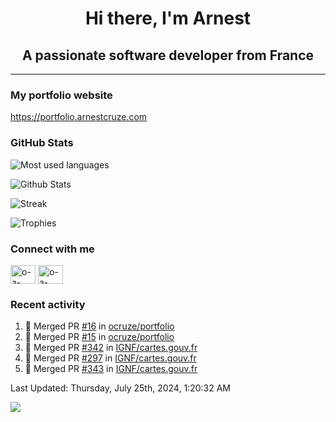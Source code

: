 <h1 align="center">Hi there, I'm Arnest</h1>
<h2 align="center">A passionate software developer from France</h2>

---

### My portfolio website

https://portfolio.arnestcruze.com

### GitHub Stats

![Most used languages](https://github-readme-stats.vercel.app/api/top-langs/?username=ocruze&langs_count=10&layout=compact&hide=tsql)

![Github Stats](https://github-readme-stats.vercel.app/api?username=ocruze&count_private=true&show_icons=true&title_color=fff&text_color=fff&bg_color=30,36d1dc,904e95)

![Streak](https://github-readme-streak-stats.herokuapp.com/?user=ocruze&)

![Trophies](https://github-profile-trophy.vercel.app/?username=ocruze)

### Connect with me

<p align="left">
  <a href="mailto:o.cruze@live.com" target="blank"><img align="center" src="https://upload.wikimedia.org/wikipedia/commons/d/df/Microsoft_Office_Outlook_%282018%E2%80%93present%29.svg" alt="o-a-cruze" height="30" width="40" /></a>
  <a href="https://linkedin.com/in/o-a-cruze" target="blank"><img align="center" src="https://raw.githubusercontent.com/rahuldkjain/github-profile-readme-generator/master/src/images/icons/Social/linked-in-alt.svg" alt="o-a-cruze" height="30" width="40" /></a>
</p>

### Recent activity

<!--RECENT_ACTIVITY:start-->
1. 🎉 Merged PR [#16](https://github.com/ocruze/portfolio/pull/16) in [ocruze/portfolio](https://github.com/ocruze/portfolio)
2. 🎉 Merged PR [#15](https://github.com/ocruze/portfolio/pull/15) in [ocruze/portfolio](https://github.com/ocruze/portfolio)
3. 🎉 Merged PR [#342](https://github.com/IGNF/cartes.gouv.fr/pull/342) in [IGNF/cartes.gouv.fr](https://github.com/IGNF/cartes.gouv.fr)
4. 🎉 Merged PR [#297](https://github.com/IGNF/cartes.gouv.fr/pull/297) in [IGNF/cartes.gouv.fr](https://github.com/IGNF/cartes.gouv.fr)
5. 🎉 Merged PR [#343](https://github.com/IGNF/cartes.gouv.fr/pull/343) in [IGNF/cartes.gouv.fr](https://github.com/IGNF/cartes.gouv.fr)
<!--RECENT_ACTIVITY:end-->

<!--RECENT_ACTIVITY:last_update-->
Last Updated: Thursday, July 25th, 2024, 1:20:32 AM
<!--RECENT_ACTIVITY:last_update_end-->

[![](https://visitcount.itsvg.in/api?id=ocruze&label=Profile%20Views&pretty=false)](https://visitcount.itsvg.in)
